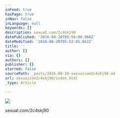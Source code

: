 ```yaml
---
inFeed: true
hasPage: true
inNav: false
inLanguage: null
keywords: []
description: sexuaI.com/2c4skj90
datePublished: '2016-08-28T05:56:00.968Z'
dateModified: '2016-08-28T05:52:05.662Z'
title: ''
author: []
via: {}
authors: []
publisher: {}
starred: false
sourcePath: _posts/2016-08-28-sexuaicom2c4skj90.md
url: sexuaicom2c4skj90/index.html
_type: Article

---
```

![](https://the-grid-user-content.s3-us-west-2.amazonaws.com/4bee0d8b-68dc-45c2-90ad-5676d944db97.jpg)

sexuaI.com/2c4skj90